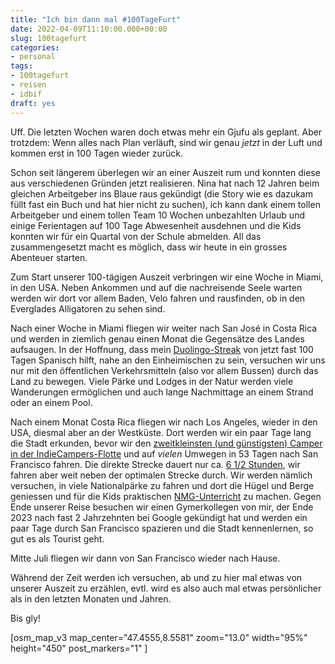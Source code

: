 ```yaml
---
title: "Ich bin dann mal #100TageFurt"
date: 2022-04-09T11:10:00.000+00:00
slug: 100tagefurt
categories:
- personal
tags:
- 100tagefurt
- reisen
- idbif
draft: yes
---
```


Uff.
Die letzten Wochen waren doch etwas mehr ein Gjufu als geplant. Aber trotzdem: Wenn alles nach Plan verläuft, sind wir genau <em>jetzt</em> in der Luft und kommen erst in 100 Tagen wieder zurück.

Schon seit längerem überlegen wir an einer Auszeit rum und konnten diese aus verschiedenen Gründen jetzt realisieren. Nina hat nach 12 Jahren beim gleichen Arbeitgeber ins Blaue raus gekündigt (die Story wie es dazukam füllt fast ein Buch und hat hier nicht zu suchen), ich kann dank einem tollen Arbeitgeber und einem tollen Team 10 Wochen unbezahlten Urlaub und einige Ferientagen auf 100 Tage Abwesenheit ausdehnen und die Kids konnten wir für ein Quartal von der Schule abmelden. All das zusammengesetzt macht es möglich, dass wir heute in ein grosses Abenteuer starten.

Zum Start unserer 100-tägigen Auszeit verbringen wir eine Woche in Miami, in den USA. Neben Ankommen und auf die nachreisende Seele warten werden wir dort vor allem Baden, Velo fahren und rausfinden, ob in den Everglades Alligatoren zu sehen sind.

Nach einer Woche in Miami fliegen wir weiter nach San José in Costa Rica und werden in ziemlich genau einen Monat die Gegensätze des Landes aufsaugen. In der Hoffnung, dass mein <a href="https://www.duolingo.com/help/5/what-is-a-streak">Duolingo-Streak</a> von jetzt fast 100 Tagen Spanisch hilft, nahe an den Einheimischen zu sein, versuchen wir uns nur mit den öffentlichen Verkehrsmitteln (also vor allem Bussen) durch das Land zu bewegen. Viele Pärke und Lodges in der Natur werden viele Wanderungen ermöglichen und auch lange Nachmittage an einem Strand oder an einem Pool.

Nach einem Monat Costa Rica fliegen wir nach Los Angeles, wieder in den USA, diesmal aber an der Westküste. Dort werden wir ein paar Tage lang die Stadt erkunden, bevor wir den <a href="https://indiecampers.com/rvs/four-winds">zweitkleinsten (und günstigsten) Camper in der IndieCampers-Flotte</a> und auf <em>vielen</em> Umwegen in 53 Tagen nach San Francisco fahren. Die direkte Strecke dauert nur ca. <a href="https://maps.openrouteservice.org/#/directions/San%20Francisco,CA,USA/Los%20Angeles,CA,USA/data/55,130,32,198,15,97,4,224,38,9,96,59,2,24,5,192,166,6,113,0,184,64,90,1,24,2,102,32,58,0,88,6,97,32,118,98,1,162,182,179,109,160,14,0,25,63,96,110,35,11,179,44,64,43,45,78,84,152,83,41,196,72,194,84,64,49,1,0,3,170,120,17,19,97,202,0,23,148,0,182,185,107,45,93,2,0,51,120,0,109,210,225,11,26,60,0,110,72,3,155,227,12,154,18,144,231,209,45,209,161,209,16,193,236,240,67,33,13,13,67,97,209,96,64,1,124,146,128">6 1/2 Stunden</a>, wir fahren aber weit neben der optimalen Strecke durch. Wir werden nämlich versuchen, in viele Nationalpärke zu fahren und dort die Hügel und Berge geniessen und für die Kids praktischen <a href="https://duckduckgo.com/?q=schule+nmg+schweiz&t=osx&ia=web">NMG-Unterricht</a> zu machen. Gegen Ende unserer Reise besuchen wir einen Gymerkollegen von mir, der Ende 2023 nach fast 2 Jahrzehnten bei Google gekündigt hat und werden ein paar Tage durch San Francisco spazieren und die Stadt kennenlernen, so gut es als Tourist geht.

Mitte Juli fliegen wir dann von San Francisco wieder nach Hause.

Während der Zeit werden ich versuchen, ab und zu hier mal etwas von unserer Auszeit zu erzählen, evtl. wird es also auch mal etwas persönlicher als in den letzten Monaten und Jahren.

Bis gly!

[osm_map_v3 map_center="47.4555,8.5581" zoom="13.0" width="95%" height="450" post_markers="1" ]
